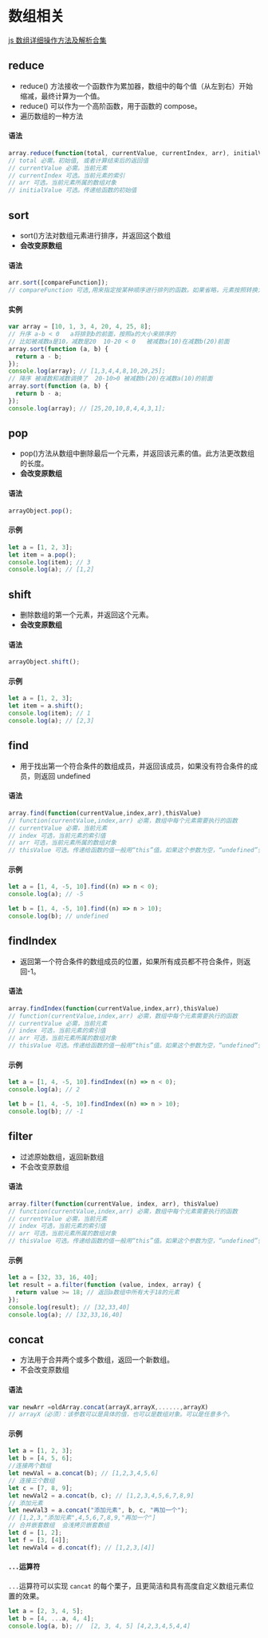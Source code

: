 # 数组相关

[js 数组详细操作方法及解析合集](https://juejin.cn/post/6844903614918459406?utm_source=gold_browser_extension%3Futm_source%3Dgold_browser_extension#heading-0)

## reduce

- reduce() 方法接收一个函数作为累加器，数组中的每个值（从左到右）开始缩减，最终计算为一个值。
- reduce() 可以作为一个高阶函数，用于函数的 compose。
- 遍历数组的一种方法

#### 语法

```javascript
array.reduce(function(total, currentValue, currentIndex, arr), initialValue)
// total 必需。初始值, 或者计算结束后的返回值
// currentValue 必需。当前元素
// currentIndex 可选。当前元素的索引
// arr 可选。当前元素所属的数组对象
// initialValue 可选。传递给函数的初始值
```

## sort

- sort()方法对数组元素进行排序，并返回这个数组
- **会改变原数组**

#### 语法

```javascript
arr.sort([compareFunction]);
// compareFunction 可选,用来指定按某种顺序进行排列的函数。如果省略，元素按照转换为的字符串的各个字符的Unicode位点进行排序。
```

#### 实例

```javascript
var array = [10, 1, 3, 4, 20, 4, 25, 8];
// 升序 a-b < 0   a将排到b的前面，按照a的大小来排序的
// 比如被减数a是10，减数是20  10-20 < 0   被减数a(10)在减数b(20)前面
array.sort(function (a, b) {
  return a - b;
});
console.log(array); // [1,3,4,4,8,10,20,25];
// 降序 被减数和减数调换了  20-10>0 被减数b(20)在减数a(10)的前面
array.sort(function (a, b) {
  return b - a;
});
console.log(array); // [25,20,10,8,4,4,3,1];
```

## pop

- pop()方法从数组中删除最后一个元素，并返回该元素的值。此方法更改数组的长度。
- **会改变原数组**

#### 语法

```javascript
arrayObject.pop();
```

#### 示例

```javascript
let a = [1, 2, 3];
let item = a.pop();
console.log(item); // 3
console.log(a); // [1,2]
```

## shift

- 删除数组的第一个元素，并返回这个元素。
- **会改变原数组**

#### 语法

```javascript
arrayObject.shift();
```

#### 示例

```javascript
let a = [1, 2, 3];
let item = a.shift();
console.log(item); // 1
console.log(a); // [2,3]
```

## find

- 用于找出第一个符合条件的数组成员，并返回该成员，如果没有符合条件的成员，则返回 undefined

#### 语法

```javascript
array.find(function(currentValue,index,arr),thisValue)
// function(currentValue,index,arr) 必需，数组中每个元素需要执行的函数
// currentValue 必需，当前元素
// index 可选，当前元素的索引值
// arr 可选，当前元素所属的数组对象
// thisValue 可选。传递给函数的值一般用“this”值。如果这个参数为空，“undefined”会传递给“this”值
```

#### 示例

```javascript
let a = [1, 4, -5, 10].find((n) => n < 0);
console.log(a); // -5

let b = [1, 4, -5, 10].find((n) => n > 10);
console.log(b); // undefined
```

## findIndex

- 返回第一个符合条件的数组成员的位置，如果所有成员都不符合条件，则返回-1。

#### 语法

```javascript
array.findIndex(function(currentValue,index,arr),thisValue)
// function(currentValue,index,arr) 必需，数组中每个元素需要执行的函数
// currentValue 必需，当前元素
// index 可选，当前元素的索引值
// arr 可选，当前元素所属的数组对象
// thisValue 可选。传递给函数的值一般用“this”值。如果这个参数为空，“undefined”会传递给“this”值
```

#### 示例

```javascript
let a = [1, 4, -5, 10].findIndex((n) => n < 0);
console.log(a); // 2

let b = [1, 4, -5, 10].findIndex((n) => n > 10);
console.log(b); // -1
```

## filter

- 过滤原始数组，返回新数组
- 不会改变原数组

#### 语法

```javascript
array.filter(function(currentValue, index, arr), thisValue)
// function(currentValue,index,arr) 必需，数组中每个元素需要执行的函数
// currentValue 必需，当前元素
// index 可选，当前元素的索引值
// arr 可选，当前元素所属的数组对象
// thisValue 可选。传递给函数的值一般用“this”值。如果这个参数为空，“undefined”会传递给“this”值
```

#### 示例

```javascript
let a = [32, 33, 16, 40];
let result = a.filter(function (value, index, array) {
  return value >= 18; // 返回a数组中所有大于18的元素
});
console.log(result); // [32,33,40]
console.log(a); // [32,33,16,40]
```

## concat

- 方法用于合并两个或多个数组，返回一个新数组。
- 不会改变原数组

#### 语法

```javascript
var newArr =oldArray.concat(arrayX,arrayX,......,arrayX)
// arrayX（必须）：该参数可以是具体的值，也可以是数组对象。可以是任意多个。
```

#### 示例

```javascript
let a = [1, 2, 3];
let b = [4, 5, 6];
//连接两个数组
let newVal = a.concat(b); // [1,2,3,4,5,6]
// 连接三个数组
let c = [7, 8, 9];
let newVal2 = a.concat(b, c); // [1,2,3,4,5,6,7,8,9]
// 添加元素
let newVal3 = a.concat("添加元素", b, c, "再加一个");
// [1,2,3,"添加元素",4,5,6,7,8,9,"再加一个"]
// 合并嵌套数组  会浅拷贝嵌套数组
let d = [1, 2];
let f = [3, [4]];
let newVal4 = d.concat(f); // [1,2,3,[4]]
```

#### `...`运算符

`...`运算符可以实现 `cancat` 的每个栗子，且更简洁和具有高度自定义数组元素位置的效果。

```javascript
let a = [2, 3, 4, 5];
let b = [4, ...a, 4, 4];
console.log(a, b); //  [2, 3, 4, 5] [4,2,3,4,5,4,4]
```
